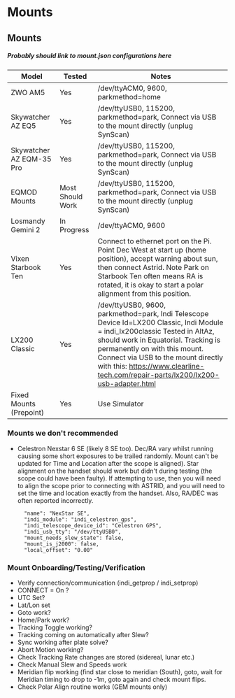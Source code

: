 # Mounts

## Mounts

##### Probably should link to mount.json configurations here

| Model | Tested | Notes |
| ----- | ------ | ----- |
| ZWO AM5 | Yes | /dev/ttyACM0, 9600, parkmethod=home |
| Skywatcher AZ EQ5 | Yes | /dev/ttyUSB0, 115200, parkmethod=park, Connect via USB to the mount directly (unplug SynScan) |
| Skywatcher AZ EQM-35 Pro | Yes | /dev/ttyUSB0, 115200, parkmethod=park, Connect via USB to the mount directly (unplug SynScan) |
| EQMOD Mounts | Most Should Work | /dev/ttyUSB0, 115200, parkmethod=park, Connect via USB to the mount directly (unplug SynScan) |
| Losmandy Gemini 2 | In Progress | /dev/ttyACM0, 9600|
| Vixen Starbook Ten | Yes | Connect to ethernet port on the Pi. Point Dec West at start up (home position), accept warning about sun, then connect Astrid.  Note Park on Starbook Ten often means RA is rotated, it is okay to start a polar alignment from this position. |
| LX200 Classic | Yes | /dev/ttyUSB0, 9600, parkmethod=park, Indi Telescope Device Id=LX200 Classic, Indi Module = indi_lx200classic   Tested in AltAz, should work in Equatorial.  Tracking is permanently on with this mount. Connect via USB to the mount directly with this: https://www.clearline-tech.com/repair-parts/lx200/lx200-usb-adapter.html |
| Fixed Mounts (Prepoint) | Yes | Use Simulator |

### Mounts we don't recommended

* Celestron Nexstar 6 SE (likely 8 SE too). Dec/RA vary whilst running causing some short exposures to be trailed randomly. Mount can't be updated for Time and Location after the scope is aligned).  Star alignment on the handset should work but didn't during testing (the scope could have been faulty).  If attempting to use, then you will need to align the scope prior to connecting with ASTRID, and you will need to set the time and location exactly from the handset.  Also, RA/DEC was often reported incorrectly.

		"name": "NexStar SE",
		"indi_module": "indi_celestron_gps",
		"indi_telescope_device_id": "Celestron GPS",
		"indi_usb_tty": "/dev/ttyUSB0",
		"mount_needs_slew_state": false,
		"mount_is_j2000": false,
		"local_offset": "0.00"


### Mount Onboarding/Testing/Verification

* Verify connection/communication (indi\_getprop / indi\_setprop)
* CONNECT = On ?
* UTC Set?
* Lat/Lon set
* Goto work?
* Home/Park work?
* Tracking Toggle working?
* Tracking coming on automatically after Slew?
* Sync working after plate solve?
* Abort Motion working?
* Check Tracking Rate changes are stored (sidereal, lunar etc.)
* Check Manual Slew and Speeds work
* Meridian flip working (find star close to meridian (South), goto, wait for Meridian timing to drop to -1m, goto again and check mount flips.
* Check Polar Align routine works (GEM mounts only)


